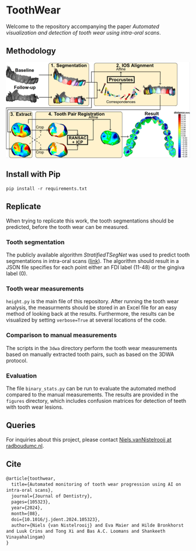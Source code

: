 # ToothWear

Welcome to the repository accompanying the paper *Automated visualization and detection of tooth wear using intra-oral scans*.

## Methodology

![Methodology](docs/overview.png)

## Install with Pip

``` shell
pip install -r requirements.txt
```

## Replicate

When trying to replicate this work, the tooth segmentations should be predicted, before the tooth wear can be measured.

### Tooth segmentation

The publicly available algorithm *StratifiedTSegNet* was used to predict tooth segmentations in intra-oral scans ([link](https://grand-challenge.org/algorithms/stratified-transformer-instseg/)). The algorithm should result in a JSON file specifies for each point either an FDI label (11-48) or the gingiva label (0).

### Tooth wear measurements

`height.py` is the main file of this repository. After running the tooth wear analysis, the measurments should be stored in an Excel file for an easy method of looking back at the results. Furthermore, the results can be visualized by setting `verbose=True` at several locations of the code.

### Comparison to manual measurements

The scripts in the `3dwa` directory perform the tooth wear measurements based on manually extracted tooth pairs, such as based on the 3DWA protocol.

### Evaluation

The file `binary_stats.py` can be run to evaluate the automated method compared to the manual measurements. The results are provided in the `figures` directory, which includes confusion matrices for detection of teeth with tooth wear lesions.

## Queries

For inquiries about this project, please contact [Niels.vanNistelrooij at radboudumc.nl](mailto:niels.vannistelrooij@radboudumc.nl).

## Cite

```
@article{toothwear,
  title={Automated monitoring of tooth wear progression using AI on intra-oral scans},
  journal={Journal of Dentistry},
  pages={105323},
  year={2024},
  month={08},
  doi={10.1016/j.jdent.2024.105323},
  author={Niels {van Nistelrooij} and Eva Maier and Hilde Bronkhorst and Luuk Crins and Tong Xi and Bas A.C. Loomans and Shankeeth Vinayahalingam}
}
```
